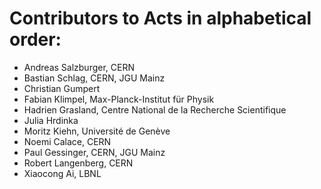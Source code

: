# Contributors to Acts in alphabetical order:

- Andreas Salzburger, CERN
- Bastian Schlag, CERN, JGU Mainz
- Christian Gumpert
- Fabian Klimpel, Max-Planck-Institut für Physik
- Hadrien Grasland, Centre National de la Recherche Scientifique
- Julia Hrdinka
- Moritz Kiehn, Université de Genève
- Noemi Calace, CERN
- Paul Gessinger, CERN, JGU Mainz
- Robert Langenberg, CERN
- Xiaocong Ai, LBNL
